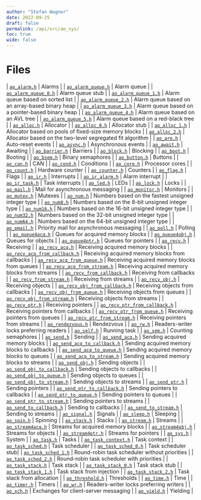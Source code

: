 ```yaml
---
author: "Stefan Wagner"
date: 2022-09-25
draft: false
permalink: /api/src/ao_sys/
toc: true
wide: false
---
```


# Files

| [`ao_alarm.h`](ao_alarm.h.md) | Alarms |
| [`ao_alarm_queue.h`](ao_alarm_queue.h.md) | Alarm queue |
| [`ao_alarm_queue_0.h`](ao_alarm_queue_0.h.md) | Alarm queue stub |
| [`ao_alarm_queue_1.h`](ao_alarm_queue_1.h.md) | Alarm queue based on sorted list |
| [`ao_alarm_queue_2.h`](ao_alarm_queue_2.h.md) | Alarm queue based on an array-based binary heap |
| [`ao_alarm_queue_3.h`](ao_alarm_queue_3.h.md) | Alarm queue based on a pointer-based binary heap |
| [`ao_alarm_queue_4.h`](ao_alarm_queue_4.h.md) | Alarm queue based on an AVL tree |
| [`ao_alarm_queue_5.h`](ao_alarm_queue_5.h.md) | Alarm queue based on a red-black tree |
| [`ao_alloc.h`](ao_alloc.h.md) | Allocator |
| [`ao_alloc_0.h`](ao_alloc_0.h.md) | Allocator stub |
| [`ao_alloc_1.h`](ao_alloc_1.h.md) | Allocator based on pools of fixed-size memory blocks |
| [`ao_alloc_2.h`](ao_alloc_2.h.md) | Allocator based on the two-level segregated fit algorithm |
| [`ao_are.h`](ao_are.h.md) | Auto-reset events |
| [`ao_async.h`](ao_async.h.md) | Asynchronous events |
| [`ao_await.h`](ao_await.h.md) | Awaiting |
| [`ao_barrier.h`](ao_barrier.h.md) | Barriers |
| [`ao_block.h`](ao_block.h.md) | Blocking |
| [`ao_boot.h`](ao_boot.h.md) | Booting |
| [`ao_bsem.h`](ao_bsem.h.md) | Binary semaphores |
| [`ao_button.h`](ao_button.h.md) | Buttons |
| [`ao_can.h`](ao_can.h.md) | CAN |
| [`ao_cond.h`](ao_cond.h.md) | Conditions |
| [`ao_core.h`](ao_core.h.md) | Processor cores |
| [`ao_count.h`](ao_count.h.md) | Hardware counter |
| [`ao_counter.h`](ao_counter.h.md) | Counters |
| [`ao_flag.h`](ao_flag.h.md) | Flags |
| [`ao_ir.h`](ao_ir.h.md) | Interrupts |
| [`ao_ir_alarm.h`](ao_ir_alarm.h.md) | Alarm interrupt |
| [`ao_ir_task.h`](ao_ir_task.h.md) | Task interrupts |
| [`ao_led.h`](ao_led.h.md) | LEDs |
| [`ao_lock.h`](ao_lock.h.md) | Locks |
| [`ao_mail.h`](ao_mail.h.md) | Mail for asynchronous messaging |
| [`ao_monitor.h`](ao_monitor.h.md) | Monitors |
| [`ao_mutex.h`](ao_mutex.h.md) | Mutexes |
| [`ao_num.h`](ao_num.h.md) | Numbers based on the fastest unsigned integer type |
| [`ao_num8.h`](ao_num8.h.md) | Numbers based on the 8-bit unsigned integer type |
| [`ao_num16.h`](ao_num16.h.md) | Numbers based on the 16-bit unsigned integer type |
| [`ao_num32.h`](ao_num32.h.md) | Numbers based on the 32-bit unsigned integer type |
| [`ao_num64.h`](ao_num64.h.md) | Numbers based on the 64-bit unsigned integer type |
| [`ao_pmail.h`](ao_pmail.h.md) | Priority mail for asynchronous messaging |
| [`ao_poll.h`](ao_poll.h.md) | Polling |
| [`ao_queue4acq.h`](ao_queue4acq.h.md) | Queues for acquired memory blocks |
| [`ao_queue4obj.h`](ao_queue4obj.h.md) | Queues for objects |
| [`ao_queue4ptr.h`](ao_queue4ptr.h.md) | Queues for pointers |
| [`ao_recv.h`](ao_recv.h.md) | Receiving |
| [`ao_recv_acq.h`](ao_recv_acq.h.md) | Receiving acquired memory blocks |
| [`ao_recv_acq_from_callback.h`](ao_recv_acq_from_callback.h.md) | Receiving acquired memory blocks from callbacks |
| [`ao_recv_acq_from_queue.h`](ao_recv_acq_from_queue.h.md) | Receiving acquired memory blocks from queues |
| [`ao_recv_acq_from_stream.h`](ao_recv_acq_from_stream.h.md) | Receiving acquired memory blocks from streams |
| [`ao_recv_from_callback.h`](ao_recv_from_callback.h.md) | Receiving from callbacks |
| [`ao_recv_from_stream.h`](ao_recv_from_stream.h.md) | Receiving from streams |
| [`ao_recv_obj.h`](ao_recv_obj.h.md) | Receiving objects |
| [`ao_recv_obj_from_callback.h`](ao_recv_obj_from_callback.h.md) | Receiving objects from callbacks |
| [`ao_recv_obj_from_queue.h`](ao_recv_obj_from_queue.h.md) | Receiving objects from queues |
| [`ao_recv_obj_from_stream.h`](ao_recv_obj_from_stream.h.md) | Receiving objects from streams |
| [`ao_recv_ptr.h`](ao_recv_ptr.h.md) | Receiving pointers |
| [`ao_recv_ptr_from_callback.h`](ao_recv_ptr_from_callback.h.md) | Receiving pointers from callbacks |
| [`ao_recv_ptr_from_queue.h`](ao_recv_ptr_from_queue.h.md) | Receiving pointers from queues |
| [`ao_recv_ptr_from_stream.h`](ao_recv_ptr_from_stream.h.md) | Receiving pointers from streams |
| [`ao_rendezvous.h`](ao_rendezvous.h.md) | Rendezvous |
| [`ao_rw.h`](ao_rw.h.md) | Readers-writer locks preferring readers |
| [`ao_self.h`](ao_self.h.md) | Running task |
| [`ao_sem.h`](ao_sem.h.md) | Counting semaphores |
| [`ao_send.h`](ao_send.h.md) | Sending |
| [`ao_send_acq.h`](ao_send_acq.h.md) | Sending acquired memory blocks |
| [`ao_send_acq_to_callback.h`](ao_send_acq_to_callback.h.md) | Sending acquired memory blocks to callbacks |
| [`ao_send_acq_to_queue.h`](ao_send_acq_to_queue.h.md) | Sending acquired memory blocks to queues |
| [`ao_send_acq_to_stream.h`](ao_send_acq_to_stream.h.md) | Sending acquired memory blocks to streams |
| [`ao_send_obj.h`](ao_send_obj.h.md) | Sending objects |
| [`ao_send_obj_to_callback.h`](ao_send_obj_to_callback.h.md) | Sending objects to callbacks |
| [`ao_send_obj_to_queue.h`](ao_send_obj_to_queue.h.md) | Sending objects to queues |
| [`ao_send_obj_to_stream.h`](ao_send_obj_to_stream.h.md) | Sending objects to streams |
| [`ao_send_ptr.h`](ao_send_ptr.h.md) | Sending pointers |
| [`ao_send_ptr_to_callback.h`](ao_send_ptr_to_callback.h.md) | Sending pointers to callbacks |
| [`ao_send_ptr_to_queue.h`](ao_send_ptr_to_queue.h.md) | Sending pointers to queues |
| [`ao_send_ptr_to_stream.h`](ao_send_ptr_to_stream.h.md) | Sending pointers to streams |
| [`ao_send_to_callback.h`](ao_send_to_callback.h.md) | Sending to callbacks |
| [`ao_send_to_stream.h`](ao_send_to_stream.h.md) | Sending to streams |
| [`ao_signal.h`](ao_signal.h.md) | Signals |
| [`ao_sleep.h`](ao_sleep.h.md) | Sleeping |
| [`ao_spin.h`](ao_spin.h.md) | Spinning |
| [`ao_stack.h`](ao_stack.h.md) | Stacks |
| [`ao_stream.h`](ao_stream.h.md) | Streams |
| [`ao_stream4acq.h`](ao_stream4acq.h.md) | Streams for acquired memory blocks |
| [`ao_stream4obj.h`](ao_stream4obj.h.md) | Streams for objects |
| [`ao_stream4ptr.h`](ao_stream4ptr.h.md) | Streams for pointers |
| [`ao_sys.h`](ao_sys.h.md) | System |
| [`ao_task.h`](ao_task.h.md) | Tasks |
| [`ao_task_context.h`](ao_task_context.h.md) | Task context |
| [`ao_task_sched.h`](ao_task_sched.h.md) | Task scheduler |
| [`ao_task_sched_0.h`](ao_task_sched_0.h.md) | Task scheduler stub|
| [`ao_task_sched_1.h`](ao_task_sched_1.h.md) | Round-robin task scheduler without priorities |
| [`ao_task_sched_2.h`](ao_task_sched_2.h.md) | Round-robin task scheduler with priorities |
| [`ao_task_stack.h`](ao_task_stack.h.md) | Task stack |
| [`ao_task_stack_0.h`](ao_task_stack_0.h.md) | Task stack stub |
| [`ao_task_stack_1.h`](ao_task_stack_1.h.md) | Task stack from injection |
| [`ao_task_stack_2.h`](ao_task_stack_2.h.md) | Task stack from allocation |
| [`ao_threshold.h`](ao_threshold.h.md) | Thresholds |
| [`ao_time.h`](ao_time.h.md) | Time |
| [`ao_timer.h`](ao_timer.h.md) | Timers |
| [`ao_wr.h`](ao_wr.h.md) | Readers-writer locks preferring writers |
| [`ao_xch.h`](ao_xch.h.md) | Exchanges for client-server messaging |
| [`ao_yield.h`](ao_yield.h.md) | Yielding |
